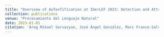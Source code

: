 ```yaml
---
title: "Overview of AuTexTification at IberLEF 2023: Detection and Attribution of Machine-Generated Text in Multiple Domains"
collection: publications
venue: "Procesamiento del Lenguaje Natural"
date: 2023-01-01
citation: 'Areg Mikael Sarvazyan, José Ángel González, Marc Franco-Salvador, Francisco Rangel, Berta Chulvi, Paolo Rosso. Overview of AuTexTification at IberLEF 2023: Detection and Attribution of Machine-Generated Text in Multiple Domains. Procesamiento del Lenguaje Natural, 71(0), 275–288.'
---
```

